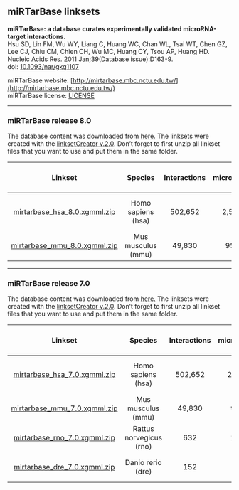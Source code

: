 ## miRTarBase linksets

**miRTarBase: a database curates experimentally validated microRNA-target interactions.<br/>**
Hsu SD, Lin FM, Wu WY, Liang C, Huang WC, Chan WL, Tsai WT, Chen GZ, Lee CJ, Chiu CM, Chien CH, Wu MC, Huang CY, Tsou AP, Huang HD.<br/>
Nucleic Acids Res. 2011 Jan;39(Database issue):D163-9.<br/>
doi: [10.1093/nar/gkq1107](http://dx.doi.org/10.1093/nar/gkq1107)

miRTarBase website: [http://mirtarbase.mbc.nctu.edu.tw/](http://mirtarbase.mbc.nctu.edu.tw/)<br/>
miRTarBase license: [LICENSE](http://mirtarbase.mbc.nctu.edu.tw/cache/download/LICENSE)

---

### miRTarBase release 8.0

The database content was downloaded from [here.](http://mirtarbase.mbc.nctu.edu.tw/php/download.php?ver=7.0&opt=show)
The linksets were created with the [linksetCreator v.2.0](https://github.com/CyTargetLinker/linksetCreator). Don’t forget to first unzip all linkset files that you want to use and put them in the same folder.

| **Linkset** | **Species** | **Interactions** | **microRNAs** | **Target genes** | **Supported gene identifiers** |
| :---: | :---: | :---: | :---: | :---: | :---: |
| [mirtarbase_hsa_8.0.xgmml.zip](https://ndownloader.figshare.com/files/22791341) | Homo sapiens (hsa) | 502,652 | 2,595 | 15,038 | NCBI Gene, Ensembl, HGNC | 
| [mirtarbase_mmu_8.0.xgmml.zip](https://ndownloader.figshare.com/files/22791344) | Mus musculus (mmu) | 49,830 | 958 | 7,233 | NCBI Gene, Ensembl | 

---

### miRTarBase release 7.0

The database content was downloaded from [here.](http://mirtarbase.mbc.nctu.edu.tw/php/download.php?ver=7.0&opt=show)
The linksets were created with the [linksetCreator v.2.0](https://github.com/CyTargetLinker/linksetCreator). Don’t forget to first unzip all linkset files that you want to use and put them in the same folder.

| **Linkset** | **Species** | **Interactions** | **microRNAs** | **Target genes** | **Supported gene identifiers** |
| :---: | :---: | :---: | :---: | :---: | :---: |
| [mirtarbase_hsa_7.0.xgmml.zip](https://ndownloader.figshare.com/files/21623595?private_link=1e4ab8399f3e67474fc9) | Homo sapiens (hsa) | 502,652 | 2,595 | 15,038 | NCBI Gene, Ensembl, HGNC | 
| [mirtarbase_mmu_7.0.xgmml.zip](https://ndownloader.figshare.com/files/21623601?private_link=1e4ab8399f3e67474fc9) | Mus musculus (mmu) | 49,830 | 958 | 7,233 | NCBI Gene, Ensembl | 
| [mirtarbase_rno_7.0.xgmml.zip](https://ndownloader.figshare.com/files/21623604?private_link=1e4ab8399f3e67474fc9) | Rattus norvegicus (rno) | 632 | 179 | 344 | NCBI Gene, Ensembl | 
| [mirtarbase_dre_7.0.xgmml.zip](https://ndownloader.figshare.com/files/21623607?private_link=1e4ab8399f3e67474fc9) | Danio rerio (dre) | 152 | 45 | 107 | NCBI Gene, Ensembl | 
